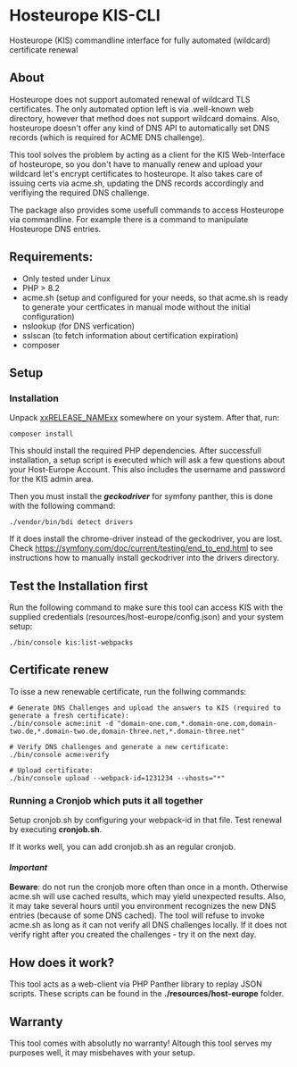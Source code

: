 # Hosteurope KIS-CLI

Hosteurope (KIS) commandline interface for fully automated (wildcard) certificate renewal

## About 

Hosteurope does not support automated renewal of wildcard TLS certificates. The only automated option left is via .well-known web directory, however that method does not support wildcard domains. Also, hosteurope doesn't offer any kind of DNS API to automatically set DNS records (which is required for ACME DNS challenge).

This tool solves the problem by acting as a client for the KIS Web-Interface of hosteurope, so you don't have to manually renew and upload your wildcard let's encrypt certificates to hosteurope. It also takes care of issuing certs via acme.sh, updating the DNS records accordingly and verifiying the required DNS challenge. 

The package also provides some usefull commands to access Hosteurope via commandline. For example there is a command to manipulate Hosteurope DNS entries.

## Requirements: 

- Only tested under Linux 
- PHP > 8.2
- acme.sh (setup and configured for your needs, so that acme.sh is ready to generate your certficates in manual mode without the initial configuration)
- nslookup (for DNS verfication)
- sslscan (to fetch information about certification expiration)
- composer

## Setup 


### Installation

Unpack [xxRELEASE_NAMExx](xxRELEASE_FILExx) somewhere on your system. After that, run: 

`composer install` 

This should install the required PHP dependencies. After successfull installation, a setup script is executed which will ask a few questions about your Host-Europe Account. This also includes the username and password for the KIS admin area. 

Then you must install the __*geckodriver*__ for symfony panther, this is done with the following command: 

```./vendor/bin/bdi detect drivers```

If it does install the chrome-driver instead of the geckodriver, you are lost. 
Check https://symfony.com/doc/current/testing/end_to_end.html to see instructions how to manually install geckodriver into the drivers directory. 


## Test the Installation first 

Run the following command to make sure this tool can access KIS with the supplied credentials (resources/host-europe/config.json) and your system setup: 

`./bin/console kis:list-webpacks`

## Certificate renew

To isse a new renewable certificate, run the follwing commands: 

```
# Generate DNS Challenges and upload the answers to KIS (required to generate a fresh certificate): 
./bin/console acme:init -d "domain-one.com,*.domain-one.com,domain-two.de,*.domain-two.de,domain-three.net,*.domain-three.net"
```

```
# Verify DNS challenges and generate a new certificate: 
./bin/console acme:verify
```

```
# Upload certificate: 
./bin/console upload --webpack-id=1231234 --vhosts="*"
```

### Running a Cronjob which puts it all together

Setup cronjob.sh by configuring your webpack-id in that file. Test renewal by executing **cronjob.sh**.

If it works well, you can add cronjob.sh as an regular cronjob. 

#### ___Important___

**Beware**: do not run the cronjob more often than once in a month. Otherwise acme.sh will use cached results, which may yield unexpected results. Also, it may take several hours until you environment recognizes the new DNS entries (because of some DNS cached). The tool will refuse to invoke acme.sh as long as it can not verify all DNS challenges locally. If it does not verify right after you created the challenges - try it on the next day. 

## How does it work? 

This tool acts as a web-client via PHP Panther library to replay JSON scripts. These scripts can be found in the __./resources/host-europe__ folder. 

## Warranty 

This tool comes with absolutly no warranty! Altough this tool serves my purposes well, it may misbehaves with your setup. 
